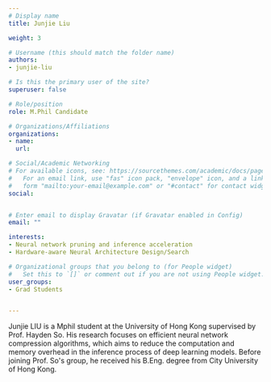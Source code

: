 ```yaml
---
# Display name
title: Junjie Liu

weight: 3

# Username (this should match the folder name)
authors:
- junjie-liu

# Is this the primary user of the site?
superuser: false

# Role/position
role: M.Phil Candidate

# Organizations/Affiliations
organizations:
- name: 
  url: 

# Social/Academic Networking
# For available icons, see: https://sourcethemes.com/academic/docs/page-builder/#icons
#   For an email link, use "fas" icon pack, "envelope" icon, and a link in the
#   form "mailto:your-email@example.com" or "#contact" for contact widget.
social:


# Enter email to display Gravatar (if Gravatar enabled in Config)
email: ""

interests:
- Neural network pruning and inference acceleration
- Hardware-aware Neural Architecture Design/Search

# Organizational groups that you belong to (for People widget)
#   Set this to `[]` or comment out if you are not using People widget.
user_groups:
- Grad Students


---
```


Junjie LIU is a Mphil student at the University of Hong Kong supervised by Prof. Hayden So. His research focuses on efficient neural network compression algorithms, which aims to reduce the computation and memory overhead in the inference process of deep learning models. Before joining Prof. So's group, he received his B.Eng. degree from City University of Hong Kong.